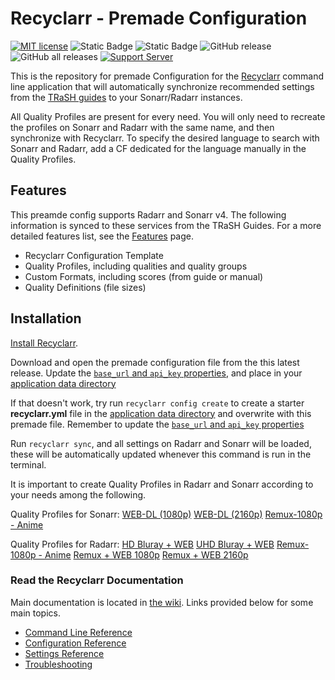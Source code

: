 # Recyclarr - Premade Configuration

[![MIT license](https://img.shields.io/badge/License-MIT-blue.svg)](https://github.com/mattiaginoble/recyclarr-config/blob/main/LICENSE)
![Static Badge](https://img.shields.io/badge/Radarr%20Version-v4-color?color=F6C451&link=https%3A%2F%2Fgithub.com%2FRadarr%2FRadarr)
![Static Badge](https://img.shields.io/badge/Sonarr%20Version-v4-color?color=5CC9FA&link=https%3A%2F%2Fgithub.com%2FSonarr%2FSonarr)
![GitHub release](https://img.shields.io/github/v/release/mattiaginoble/recyclarr-config.svg?color=green)
![GitHub all releases](https://img.shields.io/github/downloads/mattiaginoble/recyclarr-config/total)
[![Support Server](https://img.shields.io/discord/492590071455940612.svg?color=7289da&label=TRaSH-Guides&logo=discord)](https://discord.com/invite/Vau8dZ3)

This is the repository for premade Configuration for the [Recyclarr](https://github.com/recyclarr/recyclarr) command line application 
that will automatically synchronize recommended settings from the [TRaSH guides](https://trash-guides.info/) to your Sonarr/Radarr instances.

All Quality Profiles are present for every need.
You will only need to recreate the profiles on Sonarr and Radarr with the same name, and then synchronize with Recyclarr.
To specify the desired language to search with Sonarr and Radarr, add a CF dedicated for the language manually in the Quality Profiles.

## Features

This preamde config supports Radarr and Sonarr v4. The following information is synced to
these services from the TRaSH Guides. For a more detailed features list, see the [Features](https://recyclarr.dev/wiki/features) page.

- Recyclarr Configuration Template
- Quality Profiles, including qualities and quality groups
- Custom Formats, including scores (from guide or manual)
- Quality Definitions (file sizes)

## Installation

[Install Recyclarr](https://recyclarr.dev/wiki/installation/).

Download and open the premade configuration file from the this latest release. Update the [`base_url` and `api_key` properties](https://recyclarr.dev/wiki/yaml/config-reference/basic/), and place in your [application data directory](https://recyclarr.dev/wiki/file-structure/#appdata-directory)

If that doesn't work, try run `recyclarr config create` to create a starter **recyclarr.yml** file in the [application data directory](https://recyclarr.dev/wiki/file-structure/#appdata-directory) and overwrite with this premade file.
Remember to update the [`base_url` and `api_key` properties](https://recyclarr.dev/wiki/yaml/config-reference/basic/)

Run `recyclarr sync`, and all settings on Radarr and Sonarr will be loaded, these will be automatically updated whenever this command is run in the terminal.

It is important to create Quality Profiles in Radarr and Sonarr according to your needs among the following.

Quality Profiles for Sonarr:
[WEB-DL (1080p)](https://trash-guides.info/Sonarr/images/cf-profile-web1080.png)
[WEB-DL (2160p)](https://trash-guides.info/Sonarr/images/cf-profile-web2160.png)
[Remux-1080p - Anime](https://trash-guides.info/Sonarr/images/cfa-default-scoring.png)

Quality Profiles for Radarr:
[HD Bluray + WEB](https://trash-guides.info/Radarr/images/qp-bluray-webdl.png )
[UHD Bluray + WEB](https://trash-guides.info/Radarr/images/qp-uhd-bluray-webdl.png)
[Remux-1080p - Anime](https://trash-guides.info/Radarr/images/cfa-complete.png )
[Remux + WEB 1080p](https://trash-guides.info/Radarr/images/qp-uhd-bluray-webdl.png )
[Remux + WEB 2160p](https://trash-guides.info/Radarr/images/qp-remux-webdl-2160p.png)

### Read the Recyclarr Documentation

Main documentation is located in [the wiki](https://recyclarr.dev/wiki). Links provided below for
some main topics.

- [Command Line Reference](https://recyclarr.dev/wiki/cli/)
- [Configuration Reference](https://recyclarr.dev/wiki/yaml/config-reference)
- [Settings Reference](https://recyclarr.dev/wiki/yaml/settings-reference)
- [Troubleshooting](https://recyclarr.dev/wiki/troubleshooting/help)
